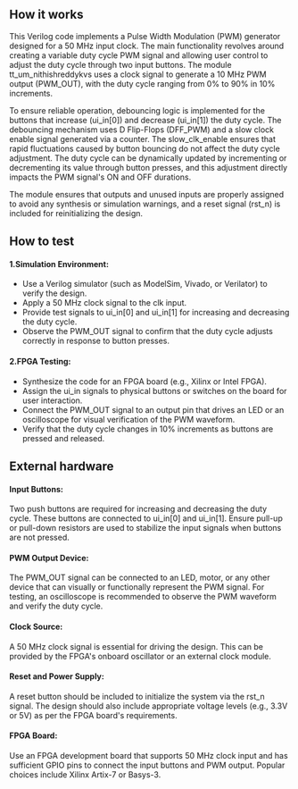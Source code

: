 
<!---

This file is used to generate your project datasheet. Please fill in the information below and delete any unused
sections.

You can also include images in this folder and reference them in the markdown. Each image must be less than
512 kb in size, and the combined size of all images must be less than 1 MB.
-->

## How it works

This Verilog code implements a Pulse Width Modulation (PWM) generator designed for a 50 MHz input clock. The main functionality revolves around creating a variable duty cycle PWM signal and allowing user control to adjust the duty cycle through two input buttons. The module tt_um_nithishreddykvs uses a clock signal to generate a 10 MHz PWM output (PWM_OUT), with the duty cycle ranging from 0% to 90% in 10% increments.

To ensure reliable operation, debouncing logic is implemented for the buttons that increase (ui_in[0]) and decrease (ui_in[1]) the duty cycle. The debouncing mechanism uses D Flip-Flops (DFF_PWM) and a slow clock enable signal generated via a counter. The slow_clk_enable ensures that rapid fluctuations caused by button bouncing do not affect the duty cycle adjustment. The duty cycle can be dynamically updated by incrementing or decrementing its value through button presses, and this adjustment directly impacts the PWM signal's ON and OFF durations.

The module ensures that outputs and unused inputs are properly assigned to avoid any synthesis or simulation warnings, and a reset signal (rst_n) is included for reinitializing the design.

## How to test

#### 1.Simulation Environment:

- Use a Verilog simulator (such as ModelSim, Vivado, or Verilator) to verify the design.
- Apply a 50 MHz clock signal to the clk input.
- Provide test signals to ui_in[0] and ui_in[1] for increasing and decreasing the duty cycle.
- Observe the PWM_OUT signal to confirm that the duty cycle adjusts correctly in response to button presses.

#### 2.FPGA Testing:

- Synthesize the code for an FPGA board (e.g., Xilinx or Intel FPGA).
- Assign the ui_in signals to physical buttons or switches on the board for user interaction.
- Connect the PWM_OUT signal to an output pin that drives an LED or an oscilloscope for visual verification of the PWM waveform.
- Verify that the duty cycle changes in 10% increments as buttons are pressed and released.

## External hardware

#### Input Buttons:

Two push buttons are required for increasing and decreasing the duty cycle. These buttons are connected to ui_in[0] and ui_in[1]. Ensure pull-up or pull-down resistors are used to stabilize the input signals when buttons are not pressed.

#### PWM Output Device:

The PWM_OUT signal can be connected to an LED, motor, or any other device that can visually or functionally represent the PWM signal. For testing, an oscilloscope is recommended to observe the PWM waveform and verify the duty cycle.

#### Clock Source:

A 50 MHz clock signal is essential for driving the design. This can be provided by the FPGA's onboard oscillator or an external clock module.

#### Reset and Power Supply:

A reset button should be included to initialize the system via the rst_n signal. The design should also include appropriate voltage levels (e.g., 3.3V or 5V) as per the FPGA board's requirements.

#### FPGA Board:

Use an FPGA development board that supports 50 MHz clock input and has sufficient GPIO pins to connect the input buttons and PWM output. Popular choices include Xilinx Artix-7 or Basys-3.
